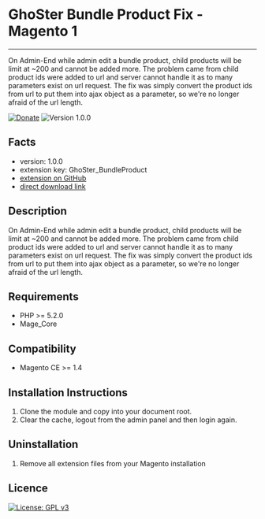 # GhoSter Bundle Product Fix - Magento 1
---
On Admin-End while admin edit a bundle product, child products will be limit at ~200 and cannot be added more.
The problem came from child product ids were added to url and server cannot handle it as to many parameters exist on url request.
The fix was simply convert the product ids from url to put them into ajax object as a parameter, so we're no longer afraid of the url length.

[![Donate](https://img.shields.io/badge/Donate-PayPal-green.svg)](https://www.paypal.me/thinghost)
![Version 1.0.0](https://img.shields.io/badge/Version-1.0.0-green.svg)

Facts
-----
- version: 1.0.0
- extension key: GhoSter_BundleProduct
- [extension on GitHub](https://github.com/tuyennn/BundleProduct_Fix)
- [direct download link](https://github.com/tuyennn/BundleProduct_Fix/tarball/master)

Description
-----------
On Admin-End while admin edit a bundle product, child products will be limit at ~200 and cannot be added more.
The problem came from child product ids were added to url and server cannot handle it as to many parameters exist on url request.
The fix was simply convert the product ids from url to put them into ajax object as a parameter, so we're no longer afraid of the url length.

Requirements
------------
- PHP >= 5.2.0
- Mage_Core

Compatibility
-------------
- Magento CE >= 1.4

Installation Instructions
-------------------------
1. Clone the module and copy into your document root.
2. Clear the cache, logout from the admin panel and then login again.

Uninstallation
--------------
1. Remove all extension files from your Magento installation


Licence
-------
[![License: GPL v3](https://img.shields.io/badge/License-GPL%20v3-blue.svg)](https://www.gnu.org/licenses/gpl-3.0)
